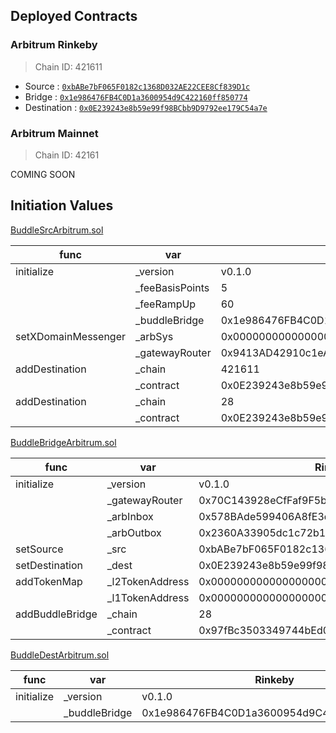## Deployed Contracts

### Arbitrum Rinkeby
> Chain ID: 421611

- Source : [`0xbABe7bF065F0182c1368D032AE22CEE8Cf839D1c`](https://testnet.arbiscan.io/address/0xbABe7bF065F0182c1368D032AE22CEE8Cf839D1c#code)
- Bridge : [`0x1e986476FB4C0D1a3600954d9C422160ff850774`](https://rinkeby.etherscan.io/address/0x1e986476FB4C0D1a3600954d9C422160ff850774#code)
- Destination : [`0x0E239243e8b59e99f98BCbb9D9792ee179C54a7e`](https://testnet.arbiscan.io/address/0x0E239243e8b59e99f98BCbb9D9792ee179C54a7e#code)

### Arbitrum Mainnet
> Chain ID: 42161

COMING SOON

## Initiation Values

[BuddleSrcArbitrum.sol](BuddleSrcArbitrum.sol)

| func | var | Rinkeby |
| --- | --- | --- |
| initialize | _version | v0.1.0 |
| | _feeBasisPoints | 5 |
| | _feeRampUp | 60 |
| | _buddleBridge | 0x1e986476FB4C0D1a3600954d9C422160ff850774 |
| setXDomainMessenger | _arbSys | 0x0000000000000000000000000000000000000064 |
| | _gatewayRouter | 0x9413AD42910c1eA60c737dB5f58d1C504498a3cD |
| addDestination | _chain | 421611 |
| | _contract | 0x0E239243e8b59e99f98BCbb9D9792ee179C54a7e |
| addDestination | _chain | 28 |
| | _contract | 0x0E239243e8b59e99f98BCbb9D9792ee179C54a7e |


[BuddleBridgeArbitrum.sol](BuddleBridgeArbitrum.sol)

| func | var | Rinkeby |
| --- | --- | --- |
| initialize | _version | v0.1.0 |
| | _gatewayRouter | 0x70C143928eCfFaf9F5b406f7f4fC28Dc43d68380 |
| | _arbInbox | 0x578BAde599406A8fE3d24Fd7f7211c0911F5B29e |
| | _arbOutbox | 0x2360A33905dc1c72b12d975d975F42BaBdcef9F3 |
| setSource | _src | 0xbABe7bF065F0182c1368D032AE22CEE8Cf839D1c |
| setDestination | _dest | 0x0E239243e8b59e99f98BCbb9D9792ee179C54a7e |
| addTokenMap | _l2TokenAddress | 0x0000000000000000000000000000000000000000 |
| | _l1TokenAddress | 0x0000000000000000000000000000000000000000 |
| addBuddleBridge | _chain | 28 |
| | _contract | 0x97fBc3503349744bEd031F96BCfc6449d7b6e3fB |


[BuddleDestArbitrum.sol](BuddleDestArbitrum.sol)

| func | var | Rinkeby |
| --- | --- | --- |
| initialize | _version | v0.1.0 |
| | _buddleBridge | 0x1e986476FB4C0D1a3600954d9C422160ff850774 |
